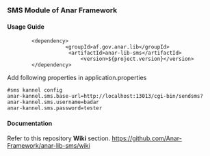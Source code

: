 ### SMS Module of Anar Framework

#### Usage Guide

```
		<dependency>
	               <groupId>af.gov.anar.lib</groupId>
	                <artifactId>anar-lib-sms</artifactId>
                        <version>${project.version}</version>
		</dependency>

```

Add following properties in application.properties

```$xslt
#sms kannel config
anar-kannel.sms.base-url=http://localhost:13013/cgi-bin/sendsms?
anar-kannel.sms.username=badar
anar-kannel.sms.password=tester
```


#### Documentation

Refer to this repository **Wiki** section.
https://github.com/Anar-Framework/anar-lib-sms/wiki



